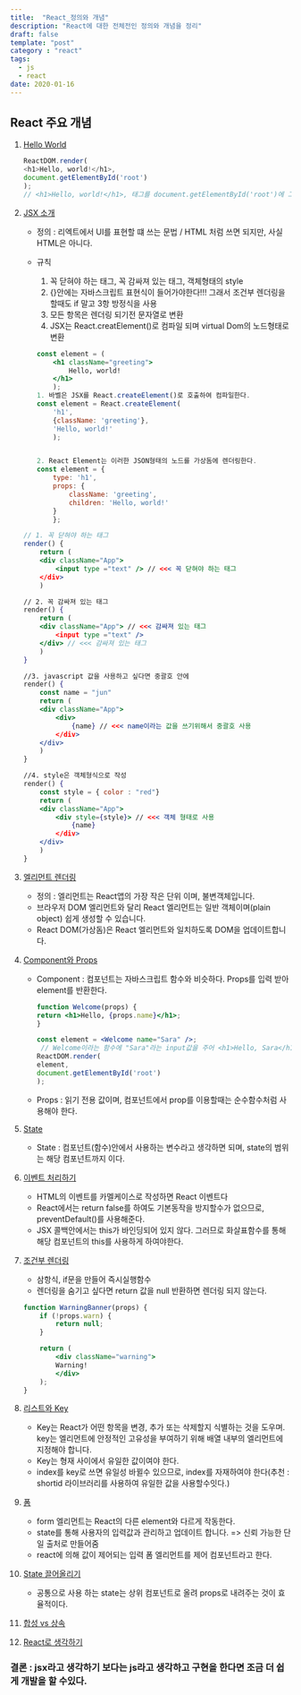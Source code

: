 ```yaml
---
title:  "React_정의와 개념"
description: "React에 대한 전체전인 정의와 개념을 정리"
draft: false
template: "post"
category : "react"
tags:
  - js
  - react
date: 2020-01-16
---
```

## React 주요 개념
1. [Hello World](https://ko.reactjs.org/docs/hello-world.html)

    ```js
    ReactDOM.render(
    <h1>Hello, world!</h1>,
    document.getElementById('root')
    );
    // <h1>Hello, world!</h1>, 태그를 document.getElementById('root')에 그려준다.
    ```

2. [JSX 소개](https://ko.reactjs.org/docs/rendering-elements.html)

    - 정의 : 리엑트에서 UI를 표현할 떄 쓰는 문법 / HTML 처럼 쓰면 되지만, 사실 HTML은 아니다.
    - 규칙
        1. 꼭 닫혀야 하는 태그, 꼭 감싸져 있는 태그, 객체형태의 style
        2. {}안에는 자바스크립트 표현식이 들어가야한다!!! 그래서 조건부 렌더링을 할때도 if 말고 3항 방정식을 사용
        3. 모든 항목은 렌더링 되기전 문자열로 변환
        4. JSX는 React.creatElement()로 컴파일 되며 virtual Dom의 노드형태로 변환

        ```jsx
        const element = (
            <h1 className="greeting">
                Hello, world!
            </h1>
            );
        1. 바벨은 JSX를 React.createElement()로 호출하여 컴파일한다.
        const element = React.createElement(
            'h1',
            {className: 'greeting'},
            'Hello, world!'
            );


        2. React Element는 이러한 JSON형태의 노드를 가상돔에 렌더링한다.
        const element = {
            type: 'h1',
            props: {
                className: 'greeting',
                children: 'Hello, world!'
            }
            };
        ```

    ```jsx
    // 1. 꼭 닫혀야 하는 태그
    render() {
        return (
        <div className="App">
            <input type ="text" /> // <<< 꼭 닫혀야 하는 태그
        </div>
        )

    // 2. 꼭 감싸져 있는 태그
    render() {
        return (
        <div className="App"> // <<< 감싸져 있는 태그
            <input type ="text" /> 
        </div> // <<< 감싸져 있는 태그
        )
    }

    //3. javascript 값을 사용하고 싶다면 중괄호 안에
    render() {
        const name = "jun"
        return (
        <div className="App">
            <div>
                {name} // <<< name이라는 값을 쓰기위해서 중괄호 사용
            </div>
        </div>
        )
    }

    //4. style은 객체형식으로 작성
    render() {
        const style = { color : "red"}
        return (
        <div className="App">
            <div style={style}> // <<< 객체 형태로 사용
                {name}
            </div>
        </div>
        )
    }
    ```


3. [엘리먼트 렌더링](https://ko.reactjs.org/docs/rendering-elements.html)

    - 정의 : 엘리먼트는 React앱의 가장 작은 단위 이며, 불변객체입니다.
    - 브라우저 DOM 엘리먼트와 달리 React 엘리먼트는 일반 객체이며(plain object) 쉽게 생성할 수 있습니다. 
    - React DOM(가상돔)은 React 엘리먼트와 일치하도록 DOM을 업데이트합니다.

4. [Component와 Props](https://ko.reactjs.org/docs/components-and-props.html)

    - Component : 컴포넌트는 자바스크립트 함수와 비슷하다. Props를 입력 받아 element를 반환한다.

        ```jsx
        function Welcome(props) {
        return <h1>Hello, {props.name}</h1>;
        }

        const element = <Welcome name="Sara" />;
         // Welcome이라는 함수에 "Sara"라는 input값을 주어 <h1>Hello, Sara</h1> 엘리먼트를 반환한다.
        ReactDOM.render(
        element,
        document.getElementById('root')
        );
        ```
    - Props : 읽기 전용 값이며, 컴포넌트에서 prop를 이용할때는 순수함수처럼 사용해야 한다.

5. [State](https://ko.reactjs.org/docs/state-and-lifecycle.html)

    - State : 컴포넌트(함수)안에서 사용하는 변수라고 생각하면 되며, state의 범위는 해당 컴포넌트까지 이다.

6. [이벤트 처리하기](https://ko.reactjs.org/docs/handling-events.html)

    - HTML의 이벤트를 카멜케이스로 작성하면 React 이벤트다
    - React에서는 return false를 하여도 기본동작을 방지할수가 없으므로, preventDefault()를 사용해준다.
    - JSX 콜백안에서는 this가 바인딩되어 있지 않다. 그러므로 화살표함수를 통해 해당 컴포넌트의 this를 사용하게 하여야한다.

7. [조건부 렌더링](https://ko.reactjs.org/docs/conditional-rendering.html)

    - 삼항식, if문을 만들어 즉시실행함수
    - 렌더링을 숨기고 싶다면 return 값을 null 반환하면 렌더링 되지 않는다.

    ```jsx
    function WarningBanner(props) {
        if (!props.warn) {
            return null;
        }

        return (
            <div className="warning">
            Warning!
            </div>
        );
    }
    ```

8. [리스트와 Key](https://ko.reactjs.org/docs/lists-and-keys.html)

    - Key는 React가 어떤 항목을 변경, 추가 또는 삭제할지 식별하는 것을 도우며. key는 엘리먼트에 안정적인 고유성을 부여하기 위해 배열 내부의 엘리먼트에 지정해야 합니다.
    - Key는 형재 사이에서 유일한 값이여야 한다.
    - index를 key로 쓰면 유일성 바뀔수 있으므로, index를 자재하여야 한다(추천 : shortid 라이브러리를 사용하여 유일한 값을 사용할수잇다.)

9. [폼](https://ko.reactjs.org/docs/forms.html)
    - form 엘리먼트는 React의 다른 element와 다르게 작동한다. 
    - state를 통해 사용자의 입력값과 관리하고 업데이트 합니다. => 신뢰 가능한 단일 출처로 만들어줌
    - react에 의해 값이 제어되는 입력 폼 엘리먼트를 제어 컴포넌트라고 한다.

10. [State 끌어올리기](https://ko.reactjs.org/docs/lifting-state-up.html)

    - 공통으로 사용 하는 state는 상위 컴포넌트로 올려 props로 내려주는 것이 효율적이다. 

11. [합성 vs 상속](https://ko.reactjs.org/docs/composition-vs-inheritance.html)

12. [React로 생각하기](https://ko.reactjs.org/docs/thinking-in-react.html)

### 결론 : jsx라고 생각하기 보다는 js라고 생각하고 구현을 한다면 조금 더 쉽게 개발을 할 수있다.
